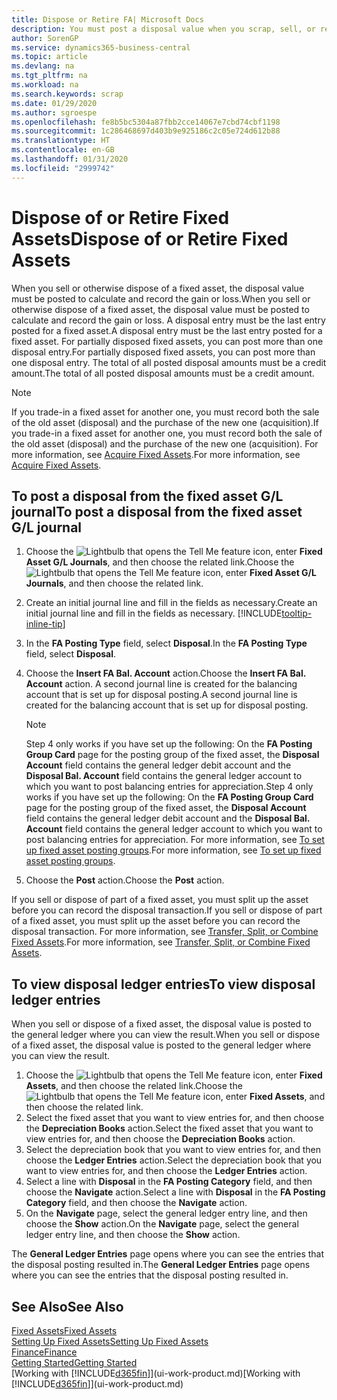 ```yaml
---
title: Dispose or Retire FA| Microsoft Docs
description: You must post a disposal value when you scrap, sell, or retire a fixed asset.
author: SorenGP
ms.service: dynamics365-business-central
ms.topic: article
ms.devlang: na
ms.tgt_pltfrm: na
ms.workload: na
ms.search.keywords: scrap
ms.date: 01/29/2020
ms.author: sgroespe
ms.openlocfilehash: fe8b5bc5304a87fbb2cce14067e7cbd74cbf1198
ms.sourcegitcommit: 1c286468697d403b9e925186c2c05e724d612b88
ms.translationtype: HT
ms.contentlocale: en-GB
ms.lasthandoff: 01/31/2020
ms.locfileid: "2999742"
---
```

# <a name="dispose-of-or-retire-fixed-assets"></a><span data-ttu-id="b36b8-103">Dispose of or Retire Fixed Assets</span><span class="sxs-lookup"><span data-stu-id="b36b8-103">Dispose of or Retire Fixed Assets</span></span>
<span data-ttu-id="b36b8-104">When you sell or otherwise dispose of a fixed asset, the disposal value must be posted to calculate and record the gain or loss.</span><span class="sxs-lookup"><span data-stu-id="b36b8-104">When you sell or otherwise dispose of a fixed asset, the disposal value must be posted to calculate and record the gain or loss.</span></span> <span data-ttu-id="b36b8-105">A disposal entry must be the last entry posted for a fixed asset.</span><span class="sxs-lookup"><span data-stu-id="b36b8-105">A disposal entry must be the last entry posted for a fixed asset.</span></span> <span data-ttu-id="b36b8-106">For partially disposed fixed assets, you can post more than one disposal entry.</span><span class="sxs-lookup"><span data-stu-id="b36b8-106">For partially disposed fixed assets, you can post more than one disposal entry.</span></span> <span data-ttu-id="b36b8-107">The total of all posted disposal amounts must be a credit amount.</span><span class="sxs-lookup"><span data-stu-id="b36b8-107">The total of all posted disposal amounts must be a credit amount.</span></span>  

> [!NOTE]  
>   <span data-ttu-id="b36b8-108">If you trade-in a fixed asset for another one, you must record both the sale of the old asset (disposal) and the purchase of the new one (acquisition).</span><span class="sxs-lookup"><span data-stu-id="b36b8-108">If you trade-in a fixed asset for another one, you must record both the sale of the old asset (disposal) and the purchase of the new one (acquisition).</span></span> <span data-ttu-id="b36b8-109">For more information, see [Acquire Fixed Assets](fa-how-acquire.md).</span><span class="sxs-lookup"><span data-stu-id="b36b8-109">For more information, see [Acquire Fixed Assets](fa-how-acquire.md).</span></span>  

## <a name="to-post-a-disposal-from-the-fixed-asset-gl-journal"></a><span data-ttu-id="b36b8-110">To post a disposal from the fixed asset G/L journal</span><span class="sxs-lookup"><span data-stu-id="b36b8-110">To post a disposal from the fixed asset G/L journal</span></span>
1. <span data-ttu-id="b36b8-111">Choose the ![Lightbulb that opens the Tell Me feature](media/ui-search/search_small.png "Tell me what you want to do") icon, enter **Fixed Asset G/L Journals**, and then choose the related link.</span><span class="sxs-lookup"><span data-stu-id="b36b8-111">Choose the ![Lightbulb that opens the Tell Me feature](media/ui-search/search_small.png "Tell me what you want to do") icon, enter **Fixed Asset G/L Journals**, and then choose the related link.</span></span>  
2. <span data-ttu-id="b36b8-112">Create an initial journal line and fill in the fields as necessary.</span><span class="sxs-lookup"><span data-stu-id="b36b8-112">Create an initial journal line and fill in the fields as necessary.</span></span> [!INCLUDE[tooltip-inline-tip](includes/tooltip-inline-tip_md.md)]  
3. <span data-ttu-id="b36b8-113">In the **FA Posting Type** field, select **Disposal**.</span><span class="sxs-lookup"><span data-stu-id="b36b8-113">In the **FA Posting Type** field, select **Disposal**.</span></span>  
4. <span data-ttu-id="b36b8-114">Choose the **Insert FA Bal. Account** action.</span><span class="sxs-lookup"><span data-stu-id="b36b8-114">Choose the **Insert FA Bal. Account** action.</span></span> <span data-ttu-id="b36b8-115">A second journal line is created for the balancing account that is set up for disposal posting.</span><span class="sxs-lookup"><span data-stu-id="b36b8-115">A second journal line is created for the balancing account that is set up for disposal posting.</span></span>  

    > [!NOTE]  
    >   <span data-ttu-id="b36b8-116">Step 4 only works if you have set up the following: On the **FA Posting Group Card** page for the posting group of the fixed asset, the **Disposal Account** field contains the general ledger debit account and the **Disposal Bal. Account** field contains the general ledger account to which you want to post balancing entries for appreciation.</span><span class="sxs-lookup"><span data-stu-id="b36b8-116">Step 4 only works if you have set up the following: On the **FA Posting Group Card** page for the posting group of the fixed asset, the **Disposal Account** field contains the general ledger debit account and the **Disposal Bal. Account** field contains the general ledger account to which you want to post balancing entries for appreciation.</span></span> <span data-ttu-id="b36b8-117">For more information, see [To set up fixed asset posting groups](fa-how-setup-general.md#to-set-up-fixed-asset-posting-groups).</span><span class="sxs-lookup"><span data-stu-id="b36b8-117">For more information, see [To set up fixed asset posting groups](fa-how-setup-general.md#to-set-up-fixed-asset-posting-groups).</span></span>  
5. <span data-ttu-id="b36b8-118">Choose the **Post** action.</span><span class="sxs-lookup"><span data-stu-id="b36b8-118">Choose the **Post** action.</span></span>  

<span data-ttu-id="b36b8-119">If you sell or dispose of part of a fixed asset, you must split up the asset before you can record the disposal transaction.</span><span class="sxs-lookup"><span data-stu-id="b36b8-119">If you sell or dispose of part of a fixed asset, you must split up the asset before you can record the disposal transaction.</span></span> <span data-ttu-id="b36b8-120">For more information, see [Transfer, Split, or Combine Fixed Assets](fa-how-trans-split-combine.md).</span><span class="sxs-lookup"><span data-stu-id="b36b8-120">For more information, see [Transfer, Split, or Combine Fixed Assets](fa-how-trans-split-combine.md).</span></span>  

## <a name="to-view-disposal-ledger-entries"></a><span data-ttu-id="b36b8-121">To view disposal ledger entries</span><span class="sxs-lookup"><span data-stu-id="b36b8-121">To view disposal ledger entries</span></span>
<span data-ttu-id="b36b8-122">When you sell or dispose of a fixed asset, the disposal value is posted to the general ledger where you can view the result.</span><span class="sxs-lookup"><span data-stu-id="b36b8-122">When you sell or dispose of a fixed asset, the disposal value is posted to the general ledger where you can view the result.</span></span>  

1. <span data-ttu-id="b36b8-123">Choose the ![Lightbulb that opens the Tell Me feature](media/ui-search/search_small.png "Tell me what you want to do") icon, enter **Fixed Assets**, and then choose the related link.</span><span class="sxs-lookup"><span data-stu-id="b36b8-123">Choose the ![Lightbulb that opens the Tell Me feature](media/ui-search/search_small.png "Tell me what you want to do") icon, enter **Fixed Assets**, and then choose the related link.</span></span>  
2. <span data-ttu-id="b36b8-124">Select the fixed asset that you want to view entries for, and then choose the **Depreciation Books** action.</span><span class="sxs-lookup"><span data-stu-id="b36b8-124">Select the fixed asset that you want to view entries for, and then choose the **Depreciation Books** action.</span></span>  
3. <span data-ttu-id="b36b8-125">Select the depreciation book that you want to view entries for, and then choose the **Ledger Entries** action.</span><span class="sxs-lookup"><span data-stu-id="b36b8-125">Select the depreciation book that you want to view entries for, and then choose the **Ledger Entries** action.</span></span>  
4. <span data-ttu-id="b36b8-126">Select a line with **Disposal** in the **FA Posting Category** field, and then choose the **Navigate** action.</span><span class="sxs-lookup"><span data-stu-id="b36b8-126">Select a line with **Disposal** in the **FA Posting Category** field, and then choose the **Navigate** action.</span></span>  
5. <span data-ttu-id="b36b8-127">On the **Navigate** page, select the general ledger entry line, and then choose the **Show** action.</span><span class="sxs-lookup"><span data-stu-id="b36b8-127">On the **Navigate** page, select the general ledger entry line, and then choose the **Show** action.</span></span>  

<span data-ttu-id="b36b8-128">The **General Ledger Entries** page opens where you can see the entries that the disposal posting resulted in.</span><span class="sxs-lookup"><span data-stu-id="b36b8-128">The **General Ledger Entries** page opens where you can see the entries that the disposal posting resulted in.</span></span>  

## <a name="see-also"></a><span data-ttu-id="b36b8-129">See Also</span><span class="sxs-lookup"><span data-stu-id="b36b8-129">See Also</span></span>
[<span data-ttu-id="b36b8-130">Fixed Assets</span><span class="sxs-lookup"><span data-stu-id="b36b8-130">Fixed Assets</span></span>](fa-manage.md)  
[<span data-ttu-id="b36b8-131">Setting Up Fixed Assets</span><span class="sxs-lookup"><span data-stu-id="b36b8-131">Setting Up Fixed Assets</span></span>](fa-setup.md)  
[<span data-ttu-id="b36b8-132">Finance</span><span class="sxs-lookup"><span data-stu-id="b36b8-132">Finance</span></span>](finance.md)  
[<span data-ttu-id="b36b8-133">Getting Started</span><span class="sxs-lookup"><span data-stu-id="b36b8-133">Getting Started</span></span>](product-get-started.md)  
<span data-ttu-id="b36b8-134">[Working with [!INCLUDE[d365fin](includes/d365fin_md.md)]](ui-work-product.md)</span><span class="sxs-lookup"><span data-stu-id="b36b8-134">[Working with [!INCLUDE[d365fin](includes/d365fin_md.md)]](ui-work-product.md)</span></span>
